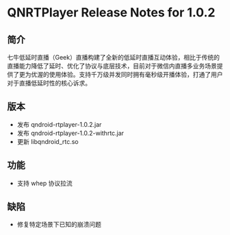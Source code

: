 # QNRTPlayer Release Notes for 1.0.2

## 简介

七牛低延时直播（Geek）直播构建了全新的低延时直播互动体验，相比于传统的直播能力降低了延时、优化了协议与底层技术，目前对于微信内直播多业务场景提供了更为优渥的使用体验。支持千万级并发同时拥有毫秒级开播体验，打通了用户对于直播低延时性的核心诉求。

## 版本

- 发布 qndroid-rtplayer-1.0.2.jar
- 发布 qndroid-rtplayer-1.0.2-withrtc.jar
- 更新 libqndroid_rtc.so


## 功能

- 支持 whep 协议拉流

## 缺陷

- 修复特定场景下已知的崩溃问题
